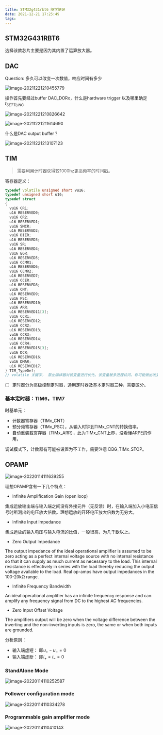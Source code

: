 ```yaml
---
title: STM32g431rbt6 随学随记
date: 2021-12-21 17:25:49
tags:
---
```


## STM32G431RBT6

选择该款芯片主要是因为其内置了运算放大器。

## DAC

Question: 多久可以改变一次数值，响应时间有多少

![image-20211221210455779](STM32g431rbt6-随学随记/image-20211221210455779.png)

操作首先要经过buffer DAC_DORx，什么是hardware trigger 以及哪里确定$t_{SETTLING}$ 

![image-20211221210826642](STM32g431rbt6-随学随记/image-20211221210826642.png)

![image-20211221211614690](STM32g431rbt6-随学随记/image-20211221211614690.png)

什么是DAC output buffer？

![image-20211221213107123](STM32g431rbt6-随学随记/image-20211221213107123.png)

## TIM 

> 需要利用计时器获得较1000hz更高频率的时间戳。

寄存器定义：

``` c++
typedef volatile unsigned short vu16;
typedef unsigned short u16;
typedef struct
{
  vu16 CR1;
  u16 RESERVED0;
  vu16 CR2;
  u16 RESERVED1;
  vu16 SMCR;
  u16 RESERVED2;
  vu16 DIER;
  u16 RESERVED3;
  vu16 SR;
  u16 RESERVED4;
  vu16 EGR;
  u16 RESERVED5;
  vu16 CCMR1;
  u16 RESERVED6;
  vu16 CCMR2;
  u16 RESERVED7;
  vu16 CCER;
  u16 RESERVED8;
  vu16 CNT;
  u16 RESERVED9;
  vu16 PSC;
  u16 RESERVED10;
  vu16 ARR;
  u16 RESERVED11[3];
  vu16 CCR1;
  u16 RESERVED12;
  vu16 CCR2;
  u16 RESERVED13;
  vu16 CCR3;
  u16 RESERVED14;
  vu16 CCR4;
  u16 RESERVED15[3];
  vu16 DCR;
  u16 RESERVED16;
  vu16 DMAR;
  u16 RESERVED17;
} TIM_TypeDef;
// volatile 关键字， 禁止编译器对该变量进行优化，该变量被多进程访问，有可能做出改变
```

- [ ] 定时器分为高级控制定时器，通用定时器及基本定时器三种，需要区分。

### 基本定时器：TIM6，TIM7

时基单元：

- 计数器寄存器（TIMx_CNT）
- 预分频寄存器（TIMx_PSC），从输入时钟到TIMx_CNT的转换倍率。
- 自动重装载寄存器（TIMx_ARR），此为TIMx_CNT上界，没看懂ARPE的作用，

调试模式下，计数器有可能被设置为不工作，需要注意 DBG_TIMx_STOP。

## OPAMP

![image-20220114111639255](STM32g431rbt6-随学随记/image-20220114111639255.png)

理想OPAMP含有一下几个特点：

- Infinite Amplification Gain (open loop)

集成运放输出端与输入端之间没有外接元件（无反馈）时，在输入端加入小电压信号时所测出的电压放大倍数。理想运放的开环电压放大倍数为无穷大。

- Infinite Input Impedance 

集成运放的输入电压与输入电流的比值，一般很高，为几千欧以上。

- Zero Output Impedance 

The output impedance of the ideal operational amplifier is assumed to be zero acting as a perfect internal voltage source with no internal resistance so that it can supply as much current as necessary to the load. This internal resistance is effectively in series with the load thereby reducing the output voltage available to the load. Real op-amps have output impedances in the 100-20kΩ range.

- Infinite Frequency Bandwidth 

An ideal operational amplifier has an infinite frequency response and can amplify any frequency signal from DC to the highest AC frequencies.

- Zero Input Offset Voltage 

The amplifiers output will be zero when the voltage difference between the inverting and the non-inverting inputs is zero, the same or when both inputs are grounded.

分析原则：

- 输入端虚短： 即$u_+ - u_- = 0$
- 输入端虚断： 即$i_+=i_- = 0$



### StandAlone Mode 

![image-20220114110252587](STM32g431rbt6-随学随记/image-20220114110252587.png)

### Follower configuration mode 

![image-20220114110334278](STM32g431rbt6-随学随记/image-20220114110334278.png)

### Programmable gain amplifier mode 

![image-20220114110410143](STM32g431rbt6-随学随记/image-20220114110410143.png)
